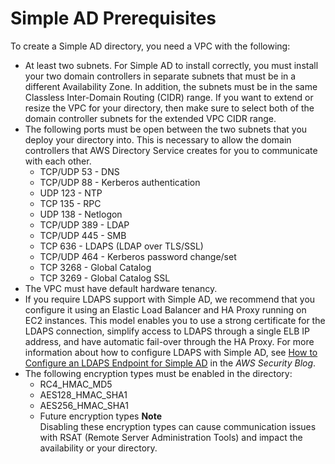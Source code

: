 # Simple AD Prerequisites<a name="prereq_simple"></a>

To create a Simple AD directory, you need a VPC with the following: 
+ At least two subnets\. For Simple AD to install correctly, you must install your two domain controllers in separate subnets that must be in a different Availability Zone\. In addition, the subnets must be in the same Classless Inter\-Domain Routing \(CIDR\) range\. If you want to extend or resize the VPC for your directory, then make sure to select both of the domain controller subnets for the extended VPC CIDR range\.
+ The following ports must be open between the two subnets that you deploy your directory into\. This is necessary to allow the domain controllers that AWS Directory Service creates for you to communicate with each other\.
  + TCP/UDP 53 \- DNS
  + TCP/UDP 88 \- Kerberos authentication
  + UDP 123 \- NTP
  + TCP 135 \- RPC
  + UDP 138 \- Netlogon
  + TCP/UDP 389 \- LDAP
  + TCP/UDP 445 \- SMB
  + TCP 636 \- LDAPS \(LDAP over TLS/SSL\)
  + TCP/UDP 464 \- Kerberos password change/set
  + TCP 3268 \- Global Catalog
  + TCP 3269 \- Global Catalog SSL
+ The VPC must have default hardware tenancy\.
+ If you require LDAPS support with Simple AD, we recommend that you configure it using an Elastic Load Balancer and HA Proxy running on EC2 instances\. This model enables you to use a strong certificate for the LDAPS connection, simplify access to LDAPS through a single ELB IP address, and have automatic fail\-over through the HA Proxy\. For more information about how to configure LDAPS with Simple AD, see [How to Configure an LDAPS Endpoint for Simple AD](https://aws.amazon.com/blogs/security/how-to-configure-an-ldaps-endpoint-for-simple-ad/) in the *AWS Security Blog*\.
+ The following encryption types must be enabled in the directory: 
  + RC4\_HMAC\_MD5
  + AES128\_HMAC\_SHA1
  + AES256\_HMAC\_SHA1
  + Future encryption types
**Note**  
Disabling these encryption types can cause communication issues with RSAT \(Remote Server Administration Tools\) and impact the availability or your directory\.